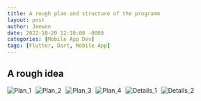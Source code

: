 ```yaml
---
title: A rough plan and structure of the programm
layout: post
author: Jeewon
date: 2022-10-20 12:10:00 -0000
categories: [Mobile App Dev]
tags: [Flutter, Dart, Mobile App]
---
```





## A rough idea
<img src="/assets/img/Plan_1.jpg"
     alt="Plan_1"
     style="float: left; margin-right: 10px;" />
<img src="/assets/img/Plan_2.jpg"
     alt="Plan_2"
     style="float: left; margin-right: 10px;" />
<img src="/assets/img/Plan_3.jpg"
     alt="Plan_3"
     style="float: left; margin-right: 10px;" />
<img src="/assets/img/Plan_4.jpg"
     alt="Plan_4"
     style="float: left; margin-right: 10px;" />

<img src="/assets/img/Details_1.jpg"
     alt="Details_1"
     style="float: left; margin-right: 10px;" />
<img src="/assets/img/Details_2.jpg"
     alt="Details_2"
     style="float: left; margin-right: 10px;" />